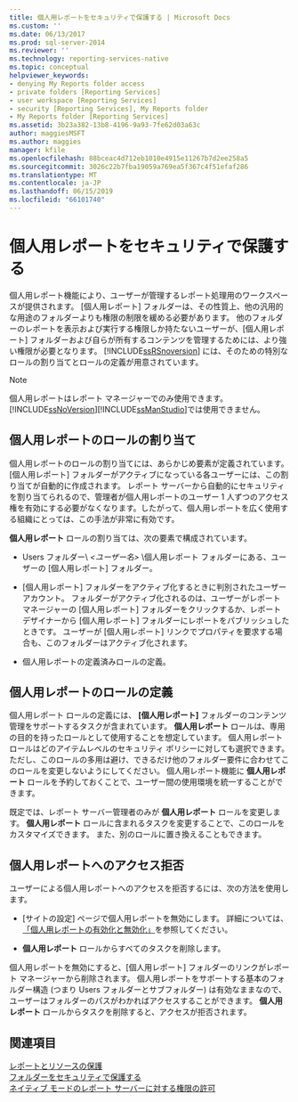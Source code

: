 ```yaml
---
title: 個人用レポートをセキュリティで保護する | Microsoft Docs
ms.custom: ''
ms.date: 06/13/2017
ms.prod: sql-server-2014
ms.reviewer: ''
ms.technology: reporting-services-native
ms.topic: conceptual
helpviewer_keywords:
- denying My Reports folder access
- private folders [Reporting Services]
- user workspace [Reporting Services]
- security [Reporting Services], My Reports folder
- My Reports folder [Reporting Services]
ms.assetid: 3b23a382-13b8-4196-9a93-7fe62d03a63c
author: maggiesMSFT
ms.author: maggies
manager: kfile
ms.openlocfilehash: 88bceac4d712eb1010e4915e11267b7d2ee258a5
ms.sourcegitcommit: 3026c22b7fba19059a769ea5f367c4f51efaf286
ms.translationtype: MT
ms.contentlocale: ja-JP
ms.lasthandoff: 06/15/2019
ms.locfileid: "66101740"
---
```

# <a name="secure-my-reports"></a>個人用レポートをセキュリティで保護する
  個人用レポート機能により、ユーザーが管理するレポート処理用のワークスペースが提供されます。 [個人用レポート] フォルダーは、その性質上、他の汎用的な用途のフォルダーよりも権限の制限を緩める必要があります。 他のフォルダーのレポートを表示および実行する権限しか持たないユーザーが、[個人用レポート] フォルダーおよび自らが所有するコンテンツを管理するためには、より強い権限が必要となります。 [!INCLUDE[ssRSnoversion](../../includes/ssrsnoversion-md.md)] には、そのための特別なロールの割り当てとロールの定義が用意されています。  
  
> [!NOTE]  
>  個人用レポートはレポート マネージャーでのみ使用できます。 [!INCLUDE[ssNoVersion](../../includes/ssnoversion-md.md)][!INCLUDE[ssManStudio](../../includes/ssmanstudio-md.md)]では使用できません。  
  
## <a name="role-assignment-for-my-reports"></a>個人用レポートのロールの割り当て  
 個人用レポートのロールの割り当てには、あらかじめ要素が定義されています。[個人用レポート] フォルダーがアクティブになっている各ユーザーには、この割り当てが自動的に作成されます。 レポート サーバーから自動的にセキュリティを割り当てられるので、管理者が個人用レポートのユーザー 1 人ずつのアクセス権を有効にする必要がなくなります。したがって、個人用レポートを広く使用する組織にとっては、この手法が非常に有効です。  
  
 **個人用レポート** ロールの割り当ては、次の要素で構成されています。  
  
-   Users フォルダー\\ *\<ユーザー名>* \個人用レポート フォルダーにある、ユーザーの [個人用レポート] フォルダー。  
  
-   [個人用レポート] フォルダーをアクティブ化するときに判別されたユーザー アカウント。 フォルダーがアクティブ化されるのは、ユーザーがレポート マネージャーの [個人用レポート] フォルダーをクリックするか、レポート デザイナーから [個人用レポート] フォルダーにレポートをパブリッシュしたときです。 ユーザーが [個人用レポート] リンクでプロパティを要求する場合も、このフォルダーはアクティブ化されます。  
  
-   個人用レポートの定義済みロールの定義。  
  
## <a name="role-definition-for-my-reports"></a>個人用レポートのロールの定義  
 個人用レポート ロールの定義には、 **[個人用レポート]** フォルダーのコンテンツ管理をサポートするタスクが含まれています。 **個人用レポート** ロールは、専用の目的を持ったロールとして使用することを想定しています。 個人用レポート ロールはどのアイテムレベルのセキュリティ ポリシーに対しても選択できます。ただし、このロールの多用は避け、できるだけ他のフォルダー要件に合わせてこのロールを変更しないようにしてください。 個人用レポート機能に **個人用レポート** ロールを予約しておくことで、ユーザー間の使用環境を統一することができます。  
  
 既定では、レポート サーバー管理者のみが **個人用レポート** ロールを変更します。 **個人用レポート** ロールに含まれるタスクを変更することで、このロールをカスタマイズできます。 また、別のロールに置き換えることもできます。  
  
## <a name="denying-access-to-my-reports"></a>個人用レポートへのアクセス拒否  
 ユーザーによる個人用レポートへのアクセスを拒否するには、次の方法を使用します。  
  
-   [サイトの設定] ページで個人用レポートを無効にします。 詳細については、 [「個人用レポートの有効化と無効化」](../report-server/enable-and-disable-my-reports.md)を参照してください。  
  
-   **個人用レポート** ロールからすべてのタスクを削除します。  
  
 個人用レポートを無効にすると、[個人用レポート] フォルダーのリンクがレポート マネージャーから削除されます。 個人用レポートをサポートする基本のフォルダー構造 (つまり Users フォルダーとサブフォルダー) は有効なままなので、ユーザーはフォルダーのパスがわかればアクセスすることができます。 **個人用レポート** ロールからタスクを削除すると、アクセスが拒否されます。  
  
## <a name="see-also"></a>関連項目  
 [レポートとリソースの保護](secure-reports-and-resources.md)   
 [フォルダーをセキュリティで保護する](secure-folders.md)   
 [ネイティブ モードのレポート サーバーに対する権限の許可](granting-permissions-on-a-native-mode-report-server.md)  
  
  
